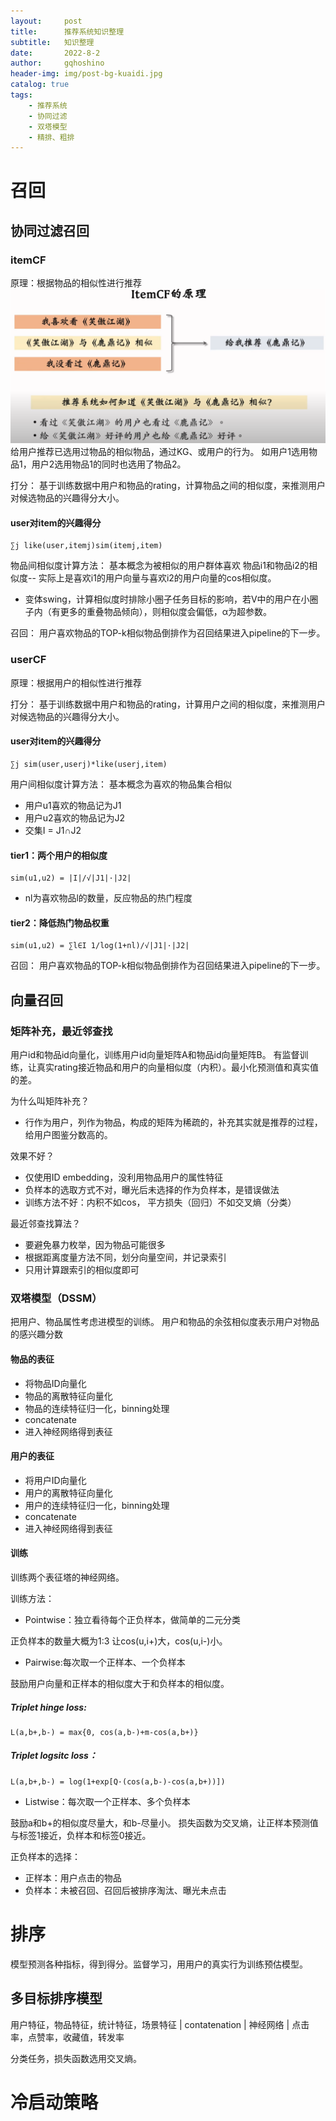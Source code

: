 ```yaml
---
layout:     post
title:      推荐系统知识整理
subtitle:   知识整理
date:       2022-8-2
author:     gqhoshino
header-img: img/post-bg-kuaidi.jpg
catalog: true
tags:
    - 推荐系统
    - 协同过滤
    - 双塔模型
    - 精排、粗排
---
```

# 召回

## 协同过滤召回

### itemCF
原理：根据物品的相似性进行推荐
![](https://raw.githubusercontent.com/gqh1995/figurebed/main/img/20220812112121.png)
给用户推荐已选用过物品的相似物品，通过KG、或用户的行为。
如用户1选用物品1，用户2选用物品1的同时也选用了物品2。

打分：
基于训练数据中用户和物品的rating，计算物品之间的相似度，来推测用户对候选物品的兴趣得分大小。

#### user对item的兴趣得分
    ∑j like(user,itemj)sim(itemj,item)

物品间相似度计算方法：
基本概念为被相似的用户群体喜欢
物品i1和物品i2的相似度--
实际上是喜欢i1的用户向量与喜欢i2的用户向量的cos相似度。
* 变体swing，计算相似度时排除小圈子任务目标的影响，若V中的用户在小圈子内（有更多的重叠物品倾向），则相似度会偏低，α为超参数。

召回：
用户喜欢物品的TOP-k相似物品倒排作为召回结果进入pipeline的下一步。

### userCF
原理：根据用户的相似性进行推荐

打分：
基于训练数据中用户和物品的rating，计算用户之间的相似度，来推测用户对候选物品的兴趣得分大小。 

#### user对item的兴趣得分
    ∑j sim(user,userj)*like(userj,item)

用户间相似度计算方法：
基本概念为喜欢的物品集合相似
* 用户u1喜欢的物品记为J1
* 用户u2喜欢的物品记为J2
* 交集I = J1∩J2

#### tier1：两个用户的相似度
    sim(u1,u2) = |I|/√|J1|·|J2|

* nl为喜欢物品l的数量，反应物品的热门程度

#### tier2：降低热门物品权重
    sim(u1,u2) = ∑l∈I 1/log(1+nl)/√|J1|·|J2|

召回：
用户喜欢物品的TOP-k相似物品倒排作为召回结果进入pipeline的下一步。

## 向量召回

### 矩阵补充，最近邻查找
用户id和物品id向量化，训练用户id向量矩阵A和物品id向量矩阵B。
有监督训练，让真实rating接近物品和用户的向量相似度（内积）。最小化预测值和真实值的差。

为什么叫矩阵补充？
* 行作为用户，列作为物品，构成的矩阵为稀疏的，补充其实就是推荐的过程，给用户图鉴分数高的。

效果不好？ 
* 仅使用ID embedding，没利用物品用户的属性特征
* 负样本的选取方式不对，曝光后未选择的作为负样本，是错误做法
* 训练方法不好：内积不如cos， 平方损失（回归）不如交叉熵（分类）

最近邻查找算法？
* 要避免暴力枚举，因为物品可能很多
* 根据距离度量方法不同，划分向量空间，并记录索引
* 只用计算跟索引的相似度即可

### 双塔模型（DSSM）
把用户、物品属性考虑进模型的训练。
用户和物品的余弦相似度表示用户对物品的感兴趣分数

#### 物品的表征
* 将物品ID向量化
* 物品的离散特征向量化
* 物品的连续特征归一化，binning处理
* concatenate
* 进入神经网络得到表征

#### 用户的表征
* 将用户ID向量化
* 用户的离散特征向量化
* 用户的连续特征归一化，binning处理
* concatenate
* 进入神经网络得到表征

#### 训练
训练两个表征塔的神经网络。

训练方法：
* Pointwise：独立看待每个正负样本，做简单的二元分类
  
正负样本的数量大概为1:3
让cos(u,i+)大，cos(u,i-)小。

* Pairwise:每次取一个正样本、一个负样本
  
鼓励用户向量和正样本的相似度大于和负样本的相似度。

##### Triplet hinge loss:
    L(a,b+,b-) = max{0, cos(a,b-)+m-cos(a,b+)}

##### Triplet logsitc loss：
    L(a,b+,b-) = log(1+exp[Q·(cos(a,b-)-cos(a,b+))])

* Listwise：每次取一个正样本、多个负样本

鼓励a和b+的相似度尽量大，和b-尽量小。
损失函数为交叉熵，让正样本预测值与标签1接近，负样本和标签0接近。

正负样本的选择：
* 正样本：用户点击的物品
* 负样本：未被召回、召回后被排序淘汰、曝光未点击

# 排序
模型预测各种指标，得到得分。监督学习，用用户的真实行为训练预估模型。
## 多目标排序模型
用户特征，物品特征，统计特征，场景特征
|
contatenation
|
神经网络
|
点击率，点赞率，收藏值，转发率

分类任务，损失函数选用交叉熵。



# 冷启动策略